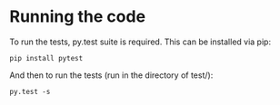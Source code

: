 # Running the code
To run the tests, py.test suite is required. This can be installed via pip:

    pip install pytest

And then to run the tests (run in the directory of test/):

    py.test -s 

